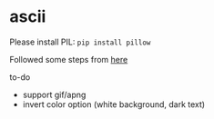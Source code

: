 # ascii

Please install PIL: `pip install pillow`

Followed some steps from [here](https://pub.towardsai.net/convert-images-to-ascii-art-images-using-python-90261de03c53)

to-do
- support gif/apng
- invert color option (white background, dark text)